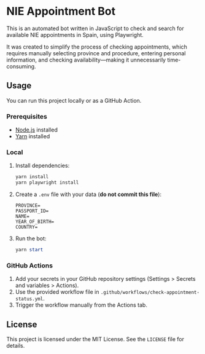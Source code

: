 # NIE Appointment Bot

This is an automated bot written in JavaScript to check and search for available NIE appointments in Spain, using Playwright. 

It was created to simplify the process of checking appointments, which requires manually selecting province and procedure, entering personal information, and checking availability—making it unnecessarily time-consuming.

## Usage

You can run this project locally or as a GitHub Action.

### Prerequisites
- [Node.js](https://nodejs.org/) installed
- [Yarn](https://yarnpkg.com/) installed

### Local
1. Install dependencies:
    ```powershell
    yarn install
    yarn playwright install
    ```
2. Create a `.env` file with your data (**do not commit this file**):
    ```env
    PROVINCE=
    PASSPORT_ID=
    NAME=
    YEAR_OF_BIRTH=
    COUNTRY=
    ```
3. Run the bot:
    ```powershell
    yarn start
    ```

### GitHub Actions
1. Add your secrets in your GitHub repository settings (Settings > Secrets and variables > Actions).
2. Use the provided workflow file in `.github/workflows/check-appointment-status.yml`.
3. Trigger the workflow manually from the Actions tab.

## License
This project is licensed under the MIT License. See the `LICENSE` file for details.